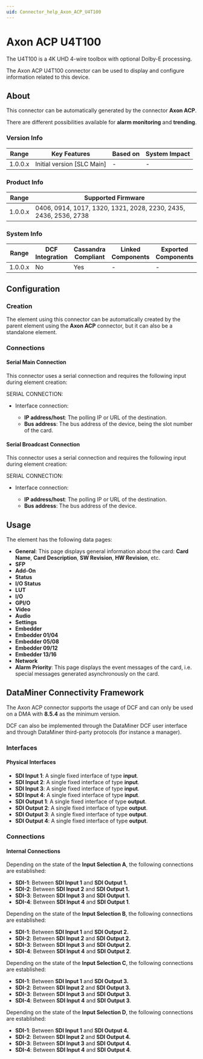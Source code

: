 ```yaml
---
uid: Connector_help_Axon_ACP_U4T100
---
```


# Axon ACP U4T100

The U4T100 is a 4K UHD 4-wire toolbox with optional Dolby-E processing.

The Axon ACP U4T100 connector can be used to display and configure information related to this device.

## About

This connector can be automatically generated by the connector **Axon ACP**.

There are different possibilities available for **alarm monitoring** and **trending**.

### Version Info

| Range     | Key Features                 | Based on     | System Impact     |
|-----------|------------------------------|--------------|-------------------|
| 1.0.0.x   | Initial version [SLC Main]   | -            | -                 |

### Product Info

| Range     | Supported Firmware                                               |
|-----------|------------------------------------------------------------------|
| 1.0.0.x   | 0406, 0914, 1017, 1320, 1321, 2028, 2230, 2435, 2436, 2536, 2738 |

### System Info

| Range     | DCF Integration     | Cassandra Compliant     | Linked Components     | Exported Components     |
|-----------|---------------------|-------------------------|-----------------------|-------------------------|
| 1.0.0.x   | No                  | Yes                     | -                     | -                       |

## Configuration

### Creation

The element using this connector can be automatically created by the parent element using the **Axon ACP** connector, but it can also be a standalone element.

### Connections

#### Serial Main Connection

This connector uses a serial connection and requires the following input during element creation:

SERIAL CONNECTION:

- Interface connection:

  - **IP address/host**: The polling IP or URL of the destination.
  - **Bus address**: The bus address of the device, being the slot number of the card.

#### Serial Broadcast Connection

This connector uses a serial connection and requires the following input during element creation:

SERIAL CONNECTION:

- Interface connection:

  - **IP address/host**: The polling IP or URL of the destination.
  - **Bus address**: The bus address of the device.

## Usage

The element has the following data pages:

- **General**: This page displays general information about the card: **Card Name**, **Card Description**, **SW Revision**, **HW Revision**, etc.
- **SFP**
- **Add-On**
- **Status**
- **I/O Status**
- **LUT**
- **I/O**
- **GPI/O**
- **Video**
- **Audio**
- **Settings**
- **Embedder**
- **Embedder 01/04**
- **Embedder 05/08**
- **Embedder 09/12**
- **Embedder 13/16**
- **Network**
- **Alarm** **Priority**: This page displays the event messages of the card, i.e. special messages generated asynchronously on the card.

## DataMiner Connectivity Framework

The Axon ACP connector supports the usage of DCF and can only be used on a DMA with **8.5.4** as the minimum version.

DCF can also be implemented through the DataMiner DCF user interface and through DataMiner third-party protocols (for instance a manager).

### Interfaces

#### Physical Interfaces

- **SDI Input 1**: A single fixed interface of type **input**.
- **SDI Input 2**: A single fixed interface of type **input**.
- **SDI Input 3**: A single fixed interface of type **input**.
- **SDI Input 4**: A single fixed interface of type **input**.
- **SDI Output 1**: A single fixed interface of type **output**.
- **SDI Output 2**: A single fixed interface of type **output**.
- **SDI Output 3**: A single fixed interface of type **output**.
- **SDI Output 4**: A single fixed interface of type **output**.

### Connections

#### Internal Connections

Depending on the state of the **Input Selection A**, the following connections are established:

- **SDI-1**: Between **SDI Input 1** and **SDI Output 1.**
- **SDI-2**: Between **SDI Input 2** and **SDI Output 1.**
- **SDI-3**: Between **SDI Input 3** and **SDI Output 1.**
- **SDI-4**: Between **SDI Input 4** and **SDI Output 1**.

Depending on the state of the **Input Selection B**, the following connections are established:

- **SDI-1**: Between **SDI Input 1** and **SDI Output 2.**
- **SDI-2**: Between **SDI Input 2** and **SDI Output 2.**
- **SDI-3**: Between **SDI Input 3** and **SDI Output 2.**
- **SDI-4**: Between **SDI Input 4** and **SDI Output 2**.

Depending on the state of the **Input Selection C**, the following connections are established:

- **SDI-1**: Between **SDI Input 1** and **SDI Output 3.**
- **SDI-2**: Between **SDI Input 2** and **SDI Output 3.**
- **SDI-3**: Between **SDI Input 3** and **SDI Output 3.**
- **SDI-4**: Between **SDI Input 4** and **SDI Output 3**.

Depending on the state of the **Input Selection D**, the following connections are established:

- **SDI-1**: Between **SDI Input 1** and **SDI Output 4.**
- **SDI-2**: Between **SDI Input 2** and **SDI Output 4.**
- **SDI-3**: Between **SDI Input 3** and **SDI Output 4.**
- **SDI-4**: Between **SDI Input 4** and **SDI Output 4**.
